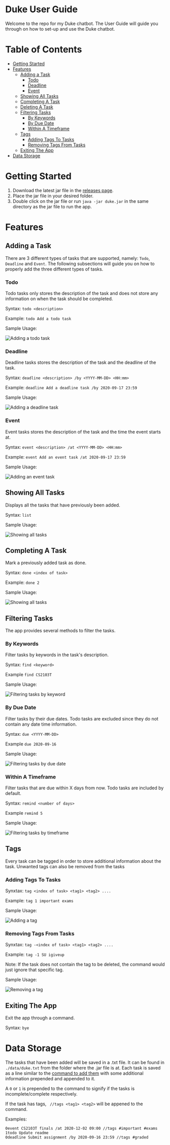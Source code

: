 # Duke User Guide

Welcome to the repo for my Duke chatbot. The User Guide will guide you through on how to set-up and use the Duke chatbot.

# Table of Contents

+ [Getting Started](#getting-started)
+ [Features](#features)
   + [Adding a Task](#adding-a-task)
      + [Todo](#todo)
      + [Deadline](#deadline)
      + [Event](#event)
   + [Showing All Tasks](#showing-all-tasks)
   + [Completing A Task](#completing-a-task)
   + [Deleting A Task](#deleting-a-task)
   + [Filtering Tasks](#filtering-tasks)
      + [By Keywords](#by-keywords)
      + [By Due Date](#by-due-date)
      + [Within A Timeframe](#within-a-timeframe)
   + [Tags](#tags)
      + [Adding Tags To Tasks](#adding-tags-to-tasks)
      + [Removing Tags From Tasks](#removing-tags-from-tasks)
   + [Exiting The App](#exiting-the-app)
+ [Data Storage](#data-storage)
      
   
# Getting Started

1. Download the latest jar file in the [releases page](https://github.com/Wong-ZZ/ip/releases).
2. Place the jar file in your desired folder.
3. Double click on the jar file or run `java -jar duke.jar` in the same directory as the jar file to run the app.

# Features

## Adding a Task

There are 3 different types of tasks that are supported, namely: `Todo`, `Deadline` and `Event`.
The following subsections will guide you on how to properly add the three different types of tasks.

### Todo

Todo tasks only stores the description of the task and does not store any information on when the task should be completed.

Syntax: `todo <description>`

Example: `todo Add a todo task`

Sample Usage:

![Adding a todo task](docs/readme-img/todo.png)

### Deadline

Deadline tasks stores the description of the task and the deadline of the task.

Syntax: `deadline <description> /by <YYYY-MM-DD> <HH:mm>`

Example: `deadline Add a deadline task /by 2020-09-17 23:59`

Sample Usage:

![Adding a deadline task](docs/readme-img/deadline.png)

### Event

Event tasks stores the description of the task and the time the event starts at.

Syntax: `event <description> /at <YYYY-MM-DD> <HH:mm>`

Example: `event Add an event task /at 2020-09-17 23:59`

Sample Usage:

![Adding an event task](docs/readme-img/event.png)

## Showing All Tasks

Displays all the tasks that have previously been added.

Syntax: `list`

Sample Usage:

![Showing all tasks](docs/readme-img/list.png)

## Completing A Task

Mark a previously added task as done.

Syntax: `done <index of task>`

Example: `done 2`

Sample Usage:

![Showing all tasks](docs/readme-img/done.png)

## Filtering Tasks

The app provides several methods to filter the tasks.

### By Keywords

Filter tasks by keywords in the task's description.

Syntax: `find <keyword>`

Example `find CS2103T`

Sample Usage:

![Filtering tasks by keyword](docs/readme-img/find.png)

### By Due Date

Filter tasks by their due dates. Todo tasks are excluded since they do not contain any date time information.

Syntax: `due <YYYY-MM-DD>`

Example `due 2020-09-16`

Sample Usage:

![Filtering tasks by due date](docs/readme-img/due.png)

### Within A Timeframe

Filter tasks that are due within X days from now. Todo tasks are included by default.

Syntax: `remind <number of days>`

Example `remind 5`

Sample Usage:

![Filtering tasks by timeframe](docs/readme-img/remind.png)

## Tags

Every task can be tagged in order to store additional information about the task. Unwanted tags can also be removed from the tasks

### Adding Tags To Tasks

Synxtax: `tag <index of task> <tag1> <tag2> ....`

Example: `tag 1 important exams`

Sample Usage:

![Adding a tag](docs/readme-img/addtag.png)

### Removing Tags From Tasks

Synxtax: `tag -<index of task> <tag1> <tag2> ....`

Example: `tag -1 SU igiveup`

Note: If the task does not contain the tag to be deleted, the command would just ignore that specific tag.

Sample Usage:

![Removing a tag](docs/readme-img/removetag.png)

## Exiting The App

Exit the app through a command.

Syntax: `bye`

# Data Storage

The tasks that have been added will be saved in a .txt file. It can be found in `./data/duke.txt` from the folder where the .jar file is at. Each task is saved as a line similar to the [command to add them](#adding-a-task) with some additional information prepended and appended to it. 

A `0` or `1` is prepended to the command to signify if the tasks is incomplete/complete respectively.

If the task has tags, ` //tags <tag1> <tag2>` will be appened to the command.

Examples: 
```
0event CS2103T finals /at 2020-12-02 09:00 //tags #important #exams
1todo Update readme
0deadline Submit assignment /by 2020-09-16 23:59 //tags #graded
```

